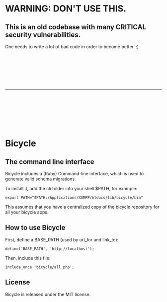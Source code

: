 # WARNING: DON'T USE THIS.
## This is an old codebase with many CRITICAL security vulnerabilities.
One needs to write a lot of bad code in order to become better. :)

<br/><br/><br/><br/><br/><br/>


* * *

<br/><br/><br/><br/><br/><br/>

Bicycle
=======

The command line interface
--------------------------

Bicycle includes a (Ruby) Command-line interface, which is used to generate valid schema migrations.

To install it, add the cli folder into your shell $PATH, for example:

    export PATH="$PATH:/Applications/XAMPP/htdocs/lib/bicycle/bin"

This assumes that you have a centralized copy of the bicycle repository for all
your bicycle apps.

How to use Bicycle
------------------

First, define a BASE_PATH (used by url_for and link_to):

    define('BASE_PATH', 'http://localhost');

Then, include this file:

    include_once 'bicycle/all.php';


License
-------

Bicycle is released under the MIT license.

